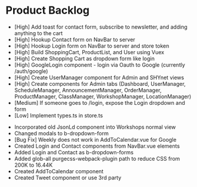 # Product Backlog
* [High] Add toast for contact form, subscribe to newsletter, and adding anything to the cart
* [High] Hookup Contact form on NavBar to server
* [High] Hookup Login form on NavBar to server and store token
* [High] Build ShoppingCart, ProductList, and User using Vuex
* [High] Create Shopping Cart as dropdown form like login
* [High] GoogleLogin component - login via Oauth to Google (currently /auth/google)
* [High] Create UserManager component for Admin and SHYnet views
* [High] Create components for Admin tabs (Dashboard, UserManager, ScheduleManager, AnnouncementManager, OrderManager, ProductManager, ClassManager, WorkshopManager, LocationManager)
* [Medium] If someone goes to /login, expose the Login dropdown and form
* [Low] Implement types.ts in store.ts

<a name="1.0.0"></a>
* Incorporated old JsonLd component into Workshops normal view
* Changed modals to b-dropdown-form
* [Bug Fix] Weekly does not work in AddToCalendar.vue for Google
* Created Login and Contact components from NavBar.vue elements
* Added Login and Contact as b-dropdown-forms
* Added glob-all purgecss-webpack-plugin path to reduce CSS from 200K to 16.44K
* Created AddToCalendar component
* Created Tweet component or use 3rd party